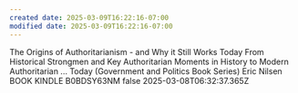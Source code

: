 ```yaml
---
created date: 2025-03-09T16:22:16-07:00
modified date: 2025-03-09T16:22:16-07:00
---
```

The Origins of Authoritarianism - and Why it Still Works Today
From Historical Strongmen and Key Authoritarian Moments in History to Modern Authoritarian ... Today (Government and Politics Book Series)
Eric Nilsen
BOOK
KINDLE
B0BDSY63NM
false
2025-03-08T06:32:37.365Z
